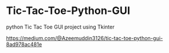 # Tic-Tac-Toe-Python-GUI
python Tic Tac Toe GUI project using Tkinter 

https://medium.com/@Azeemuddin3126/tic-tac-toe-python-gui-8ad978ac481e 
